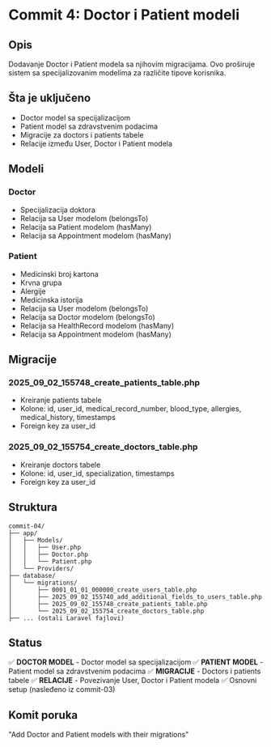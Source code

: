 # Commit 4: Doctor i Patient modeli

## Opis
Dodavanje Doctor i Patient modela sa njihovim migracijama. Ovo proširuje sistem sa specijalizovanim modelima za različite tipove korisnika.

## Šta je uključeno
- Doctor model sa specijalizacijom
- Patient model sa zdravstvenim podacima
- Migracije za doctors i patients tabele
- Relacije između User, Doctor i Patient modela

## Modeli
### Doctor
- Specijalizacija doktora
- Relacija sa User modelom (belongsTo)
- Relacija sa Patient modelom (hasMany)
- Relacija sa Appointment modelom (hasMany)

### Patient
- Medicinski broj kartona
- Krvna grupa
- Alergije
- Medicinska istorija
- Relacija sa User modelom (belongsTo)
- Relacija sa Doctor modelom (belongsTo)
- Relacija sa HealthRecord modelom (hasMany)
- Relacija sa Appointment modelom (hasMany)

## Migracije
### 2025_09_02_155748_create_patients_table.php
- Kreiranje patients tabele
- Kolone: id, user_id, medical_record_number, blood_type, allergies, medical_history, timestamps
- Foreign key za user_id

### 2025_09_02_155754_create_doctors_table.php
- Kreiranje doctors tabele
- Kolone: id, user_id, specialization, timestamps
- Foreign key za user_id

## Struktura
```
commit-04/
├── app/
│   ├── Models/
│   │   ├── User.php
│   │   ├── Doctor.php
│   │   └── Patient.php
│   └── Providers/
├── database/
│   └── migrations/
│       ├── 0001_01_01_000000_create_users_table.php
│       ├── 2025_09_02_155740_add_additional_fields_to_users_table.php
│       ├── 2025_09_02_155748_create_patients_table.php
│       └── 2025_09_02_155754_create_doctors_table.php
├── ... (ostali Laravel fajlovi)
```

## Status
✅ **DOCTOR MODEL** - Doctor model sa specijalizacijom
✅ **PATIENT MODEL** - Patient model sa zdravstvenim podacima
✅ **MIGRACIJE** - Doctors i patients tabele
✅ **RELACIJE** - Povezivanje User, Doctor i Patient modela
✅ Osnovni setup (nasleđeno iz commit-03)

## Komit poruka
"Add Doctor and Patient models with their migrations"